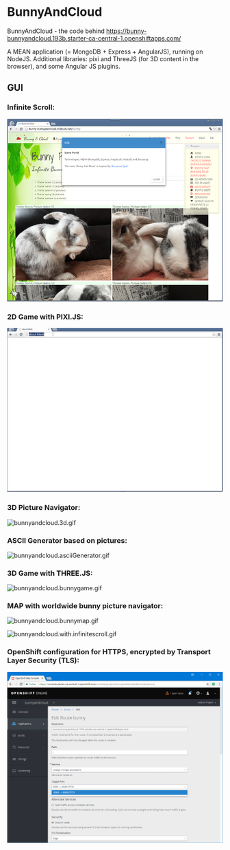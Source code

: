 # BunnyAndCloud
BunnyAndCloud - the code behind https://bunny-bunnyandcloud.193b.starter-ca-central-1.openshiftapps.com/

A MEAN application (= MongoDB + Express + AngularJS), running on NodeJS.
Additional libraries: pixi and ThreeJS (for 3D content in the browser), and some Angular JS plugins.

## GUI

### Infinite Scroll:

![BunnyAndCloud 1](https://raw.githubusercontent.com/privet56/BunnyAndCloud/master/BunnyAndCloud.png)

### 2D Game with PIXI.JS:

![bunnyandcloud.2d.adventure.gif](https://raw.githubusercontent.com/privet56/BunnyAndCloud/master/public/assets/img/bunnyandcloud.2d.adventure.gif)

### 3D Picture Navigator:

![bunnyandcloud.3d.gif](https://github.com/privet56/BunnyAndCloud/blob/master/public/assets/img/bunnyandcloud.3d.gif)

### ASCII Generator based on pictures:

![bunnyandcloud.asciiGenerator.gif](https://github.com/privet56/BunnyAndCloud/blob/master/public/assets/img/bunnyandcloud.asciiGenerator.gif)

### 3D Game with THREE.JS:

![bunnyandcloud.bunnygame.gif](https://github.com/privet56/BunnyAndCloud/blob/master/public/assets/img/bunnyandcloud.bunnygame.gif?raw=true)

### MAP with worldwide bunny picture navigator:

![bunnyandcloud.bunnymap.gif](https://github.com/privet56/BunnyAndCloud/blob/master/public/assets/img/bunnyandcloud.bunnymap.gif?raw=true)

![bunnyandcloud.with.infinitescroll.gif](https://github.com/privet56/BunnyAndCloud/blob/master/public/assets/img/bunnyandcloud.with.infinitescroll.gif?raw=true)

### OpenShift configuration for HTTPS, encrypted by Transport Layer Security (TLS):

![openshift.https.cfg.png](https://raw.githubusercontent.com/privet56/BunnyAndCloud/master/openshift.https.cfg.png)
